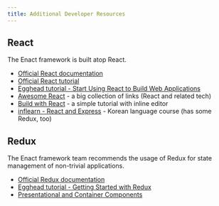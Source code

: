 ```yaml
---
title: Additional Developer Resources
---
```


## React

The Enact framework is built atop React.

*   [Official React documentation](https://facebook.github.io/react/docs/hello-world.html)
*   [Official React tutorial](https://facebook.github.io/react/tutorial/tutorial.html)
*   [Egghead tutorial - Start Using React to Build Web Applications](https://egghead.io/courses/react-fundamentals?utm_source=drip&utm_medium=email&utm_campaign=course-update-react-fundamentals)
*   [Awesome React](https://github.com/enaqx/awesome-react) - a big collection of links (React and related tech)
*   [Build with React](http://buildwithreact.com/tutorial) - a simple tutorial with inline editor
*   [inflearn - React and Express](https://www.inflearn.com/course/react-%EA%B0%95%EC%A2%8C-velopert/) - Korean language course (has some Redux, too)

## Redux

The Enact framework team recommends the usage of Redux for state management of non-trivial applications.

*   [Official Redux documentation](http://redux.js.org/)
*   [Egghead tutorial - Getting Started with Redux](https://egghead.io/courses/getting-started-with-redux)
*   [Presentational and Container Components](https://medium.com/@dan_abramov/smart-and-dumb-components-7ca2f9a7c7d0#.6j9fz9g5j)
